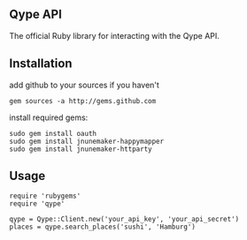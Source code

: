 Qype API
--------

The official Ruby library for interacting with the Qype API.


Installation
------------

add github to your sources if you haven't

    gem sources -a http://gems.github.com

install required gems:

    sudo gem install oauth
    sudo gem install jnunemaker-happymapper
    sudo gem install jnunemaker-httparty

Usage
-----

    require 'rubygems'
    require 'qype'
    
    qype = Qype::Client.new('your_api_key', 'your_api_secret')
    places = qype.search_places('sushi', 'Hamburg')
